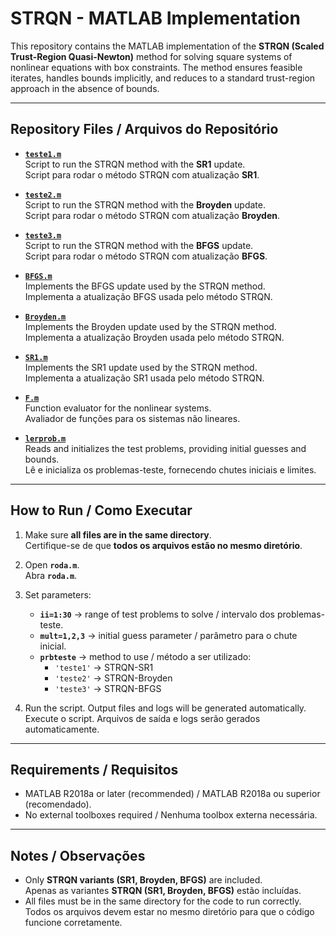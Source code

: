 # STRQN - MATLAB Implementation

This repository contains the MATLAB implementation of the **STRQN (Scaled Trust-Region Quasi-Newton)** method for solving square systems of nonlinear equations with box constraints. The method ensures feasible iterates, handles bounds implicitly, and reduces to a standard trust-region approach in the absence of bounds.

---

## Repository Files / Arquivos do Repositório

- **[`teste1.m`](./teste1.m)**  
  Script to run the STRQN method with the **SR1** update.  
  Script para rodar o método STRQN com atualização **SR1**.

- **[`teste2.m`](./teste2.m)**  
  Script to run the STRQN method with the **Broyden** update.  
  Script para rodar o método STRQN com atualização **Broyden**.

- **[`teste3.m`](./teste3.m)**  
  Script to run the STRQN method with the **BFGS** update.  
  Script para rodar o método STRQN com atualização **BFGS**.

- **[`BFGS.m`](./BFGS.m)**  
  Implements the BFGS update used by the STRQN method.  
  Implementa a atualização BFGS usada pelo método STRQN.

- **[`Broyden.m`](./Broyden.m)**  
  Implements the Broyden update used by the STRQN method.  
  Implementa a atualização Broyden usada pelo método STRQN.

- **[`SR1.m`](./SR1.m)**  
  Implements the SR1 update used by the STRQN method.  
  Implementa a atualização SR1 usada pelo método STRQN.

- **[`F.m`](./F.m)**  
  Function evaluator for the nonlinear systems.  
  Avaliador de funções para os sistemas não lineares.

- **[`lerprob.m`](./lerprob.m)**  
  Reads and initializes the test problems, providing initial guesses and bounds.  
  Lê e inicializa os problemas-teste, fornecendo chutes iniciais e limites.

---

## How to Run / Como Executar

1. Make sure **all files are in the same directory**.  
   Certifique-se de que **todos os arquivos estão no mesmo diretório**.

2. Open **`roda.m`**.  
   Abra **`roda.m`**.

3. Set parameters:
   - **`ii=1:30`** → range of test problems to solve / intervalo dos problemas-teste.
   - **`mult=1,2,3`** → initial guess parameter / parâmetro para o chute inicial.
   - **`prbteste`** → method to use / método a ser utilizado:
     - `'teste1'` → STRQN-SR1
     - `'teste2'` → STRQN-Broyden
     - `'teste3'` → STRQN-BFGS

4. Run the script. Output files and logs will be generated automatically.  
   Execute o script. Arquivos de saída e logs serão gerados automaticamente.

---

## Requirements / Requisitos

- MATLAB R2018a or later (recommended) / MATLAB R2018a ou superior (recomendado).  
- No external toolboxes required / Nenhuma toolbox externa necessária.

---

## Notes / Observações

- Only **STRQN variants (SR1, Broyden, BFGS)** are included.  
  Apenas as variantes **STRQN (SR1, Broyden, BFGS)** estão incluídas.
- All files must be in the same directory for the code to run correctly.  
  Todos os arquivos devem estar no mesmo diretório para que o código funcione corretamente.
